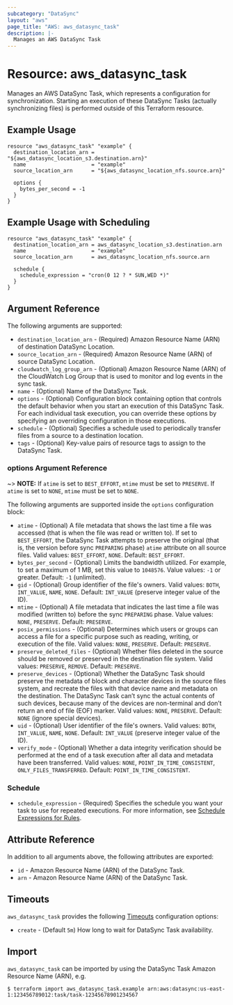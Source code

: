 ```yaml
---
subcategory: "DataSync"
layout: "aws"
page_title: "AWS: aws_datasync_task"
description: |-
  Manages an AWS DataSync Task
---
```


# Resource: aws_datasync_task

Manages an AWS DataSync Task, which represents a configuration for synchronization. Starting an execution of these DataSync Tasks (actually synchronizing files) is performed outside of this Terraform resource.

## Example Usage

```hcl
resource "aws_datasync_task" "example" {
  destination_location_arn = "${aws_datasync_location_s3.destination.arn}"
  name                     = "example"
  source_location_arn      = "${aws_datasync_location_nfs.source.arn}"

  options {
    bytes_per_second = -1
  }
}
```

## Example Usage with Scheduling

```hcl
resource "aws_datasync_task" "example" {
  destination_location_arn = aws_datasync_location_s3.destination.arn
  name                     = "example"
  source_location_arn      = aws_datasync_location_nfs.source.arn

  schedule {
    schedule_expression = "cron(0 12 ? * SUN,WED *)"
  }
}
```

## Argument Reference

The following arguments are supported:

* `destination_location_arn` - (Required) Amazon Resource Name (ARN) of destination DataSync Location.
* `source_location_arn` - (Required) Amazon Resource Name (ARN) of source DataSync Location.
* `cloudwatch_log_group_arn` - (Optional) Amazon Resource Name (ARN) of the CloudWatch Log Group that is used to monitor and log events in the sync task.
* `name` - (Optional) Name of the DataSync Task.
* `options` - (Optional) Configuration block containing option that controls the default behavior when you start an execution of this DataSync Task. For each individual task execution, you can override these options by specifying an overriding configuration in those executions.
* `schedule` - (Optional) Specifies a schedule used to periodically transfer files from a source to a destination location.
* `tags` - (Optional) Key-value pairs of resource tags to assign to the DataSync Task.

### options Argument Reference

~> **NOTE:** If `atime` is set to `BEST_EFFORT`, `mtime` must be set to `PRESERVE`. If `atime` is set to `NONE`, `mtime` must be set to `NONE`.

The following arguments are supported inside the `options` configuration block:

* `atime` - (Optional) A file metadata that shows the last time a file was accessed (that is when the file was read or written to). If set to `BEST_EFFORT`, the DataSync Task attempts to preserve the original (that is, the version before sync `PREPARING` phase) `atime` attribute on all source files. Valid values: `BEST_EFFORT`, `NONE`. Default: `BEST_EFFORT`.
* `bytes_per_second` - (Optional) Limits the bandwidth utilized. For example, to set a maximum of 1 MB, set this value to `1048576`. Value values: `-1` or greater. Default: `-1` (unlimited).
* `gid` - (Optional) Group identifier of the file's owners. Valid values: `BOTH`, `INT_VALUE`, `NAME`, `NONE`. Default: `INT_VALUE` (preserve integer value of the ID).
* `mtime` - (Optional) A file metadata that indicates the last time a file was modified (written to) before the sync `PREPARING` phase. Value values: `NONE`, `PRESERVE`. Default: `PRESERVE`.
* `posix_permissions` - (Optional) Determines which users or groups can access a file for a specific purpose such as reading, writing, or execution of the file. Valid values: `NONE`, `PRESERVE`. Default: `PRESERVE`.
* `preserve_deleted_files` - (Optional) Whether files deleted in the source should be removed or preserved in the destination file system. Valid values: `PRESERVE`, `REMOVE`. Default: `PRESERVE`.
* `preserve_devices` - (Optional) Whether the DataSync Task should preserve the metadata of block and character devices in the source files system, and recreate the files with that device name and metadata on the destination. The DataSync Task can’t sync the actual contents of such devices, because many of the devices are non-terminal and don’t return an end of file (EOF) marker. Valid values: `NONE`, `PRESERVE`. Default: `NONE` (ignore special devices).
* `uid` - (Optional) User identifier of the file's owners. Valid values: `BOTH`, `INT_VALUE`, `NAME`, `NONE`. Default: `INT_VALUE` (preserve integer value of the ID).
* `verify_mode` - (Optional) Whether a data integrity verification should be performed at the end of a task execution after all data and metadata have been transferred. Valid values: `NONE`, `POINT_IN_TIME_CONSISTENT`, `ONLY_FILES_TRANSFERRED`. Default: `POINT_IN_TIME_CONSISTENT`.

### Schedule

* `schedule_expression` - (Required) Specifies the schedule you want your task to use for repeated executions. For more information, see [Schedule Expressions for Rules](https://docs.aws.amazon.com/AmazonCloudWatch/latest/events/ScheduledEvents.html).

## Attribute Reference

In addition to all arguments above, the following attributes are exported:

* `id` - Amazon Resource Name (ARN) of the DataSync Task.
* `arn` - Amazon Resource Name (ARN) of the DataSync Task.

## Timeouts

`aws_datasync_task` provides the following [Timeouts](/docs/configuration/resources.html#timeouts) configuration options:

* `create` - (Default `5m`) How long to wait for DataSync Task availability.

## Import

`aws_datasync_task` can be imported by using the DataSync Task Amazon Resource Name (ARN), e.g.

```
$ terraform import aws_datasync_task.example arn:aws:datasync:us-east-1:123456789012:task/task-12345678901234567
```
